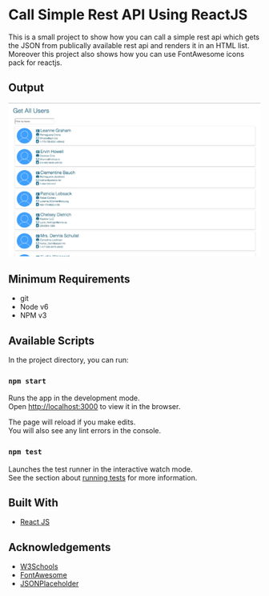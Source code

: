# Call Simple Rest API Using ReactJS

This is a small project to show how you can call a simple rest api which gets the JSON from publically available rest api and renders it in an HTML list. Moreover this project also shows how you can use FontAwesome icons pack for reactjs.

## Output

![Output](/ScreenShot.png?raw=true "Optional Title")

## Minimum Requirements

- git
- Node v6 
- NPM v3

## Available Scripts

In the project directory, you can run:

### `npm start`

Runs the app in the development mode.<br>
Open [http://localhost:3000](http://localhost:3000) to view it in the browser.

The page will reload if you make edits.<br>
You will also see any lint errors in the console.

### `npm test`

Launches the test runner in the interactive watch mode.<br>
See the section about [running tests](#running-tests) for more information.

## Built With

- [React JS](https://reactjs.org/)

## Acknowledgements

- [W3Schools](https://www.w3schools.com/)
- [FontAwesome](http://fontawesome.io/)
- [JSONPlaceholder](https://jsonplaceholder.typicode.com/)
